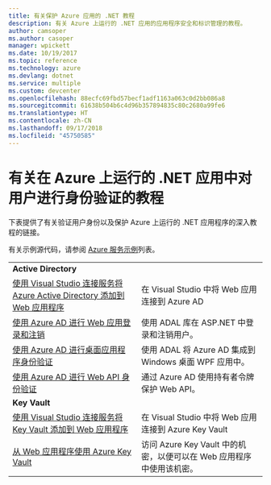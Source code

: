 ```yaml
---
title: 有关保护 Azure 应用的 .NET 教程
description: 有关 Azure 上运行的 .NET 应用的应用程序安全和标识管理的教程。
author: camsoper
ms.author: casoper
manager: wpickett
ms.date: 10/19/2017
ms.topic: reference
ms.technology: azure
ms.devlang: dotnet
ms.service: multiple
ms.custom: devcenter
ms.openlocfilehash: 88ecfc69fbd57becf1adf1163a063c0d2bb086a8
ms.sourcegitcommit: 61638b504b6c4d96b357894835c80c2680a99fe6
ms.translationtype: HT
ms.contentlocale: zh-CN
ms.lasthandoff: 09/17/2018
ms.locfileid: "45750585"
---
```

# <a name="tutorials-for-authenticating-users-in-your-net-apps-running-on-azure"></a>有关在 Azure 上运行的 .NET 应用中对用户进行身份验证的教程

下表提供了有关验证用户身份以及保护 Azure 上运行的 .NET 应用程序的深入教程的链接。

有关示例源代码，请参阅 [Azure 服务示例](https://azure.microsoft.com/resources/samples/?platform=dotnet)列表。

| | |
|---|---|
|**Active Directory**||
| [使用 Visual Studio 连接服务将 Azure Active Directory 添加到 Web 应用程序][5] | 在 Visual Studio 中将 Web 应用连接到 Azure AD |
| [使用 Azure AD 进行 Web 应用登录和注销][1] | 使用 ADAL 库在 ASP.NET 中登录和注销用户。 |
| [使用 Azure AD 进行桌面应用程序身份验证][2]| 使用 ADAL 将 Azure AD 集成到 Windows 桌面 WPF 应用中。 | 
| [使用 Azure AD 进行 Web API 身份验证][3] | 通过 Azure AD 使用持有者令牌保护 Web API。 |
|**Key Vault**||
| [使用 Visual Studio 连接服务将 Key Vault 添加到 Web 应用程序][6] | 在 Visual Studio 中将 Web 应用连接到 Azure Key Vault |
| [从 Web 应用程序使用 Azure Key Vault][4] | 访问 Azure Key Vault 中的机密，以便可以在 Web 应用程序中使用该机密。 | 

[1]: /azure/active-directory/develop/active-directory-devquickstarts-webapp-dotnet
[2]: /azure/active-directory/develop/active-directory-devquickstarts-dotnet
[3]: /azure/active-directory/develop/active-directory-devquickstarts-webapi-dotnet
[4]: /azure/key-vault/key-vault-use-from-web-application
[5]: /azure/active-directory/develop/vs-active-directory-add-connected-service
[6]: /azure/key-vault/vs-key-vault-add-connected-service